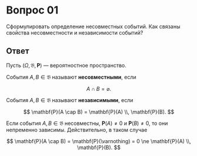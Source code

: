 # Вопрос 01

Сформулировать определение несовместных событий. Как связаны свойства
несовместности и независимости событий?

## Ответ

Пусть $(\Omega, \mathfrak{B}, \mathbf{P})$ &mdash; вероятностное пространство.

События $A, B \in \mathfrak{B}$ называют **несовместными**, если

$$
A \cap B = \varnothing.
$$

События $A, B \in \mathfrak{B}$ называют **независимыми**, если

$$
\mathbf{P}(A \cap B) = \mathbf{P}(A) \\, \mathbf{P}(B).
$$

Если события $A, B \in \mathfrak{B}$ несовместны, $\mathbf{P}(A) \ne 0$ и
$\mathbf{P}(B) \ne 0$, то они непременно зависимы. Действительно, в таком
случае

$$
\mathbf{P}(A \cap B) = \mathbf{P}(\varnothing) = 0 \ne
\mathbf{P}(A) \\, \mathbf{P}(B).
$$
